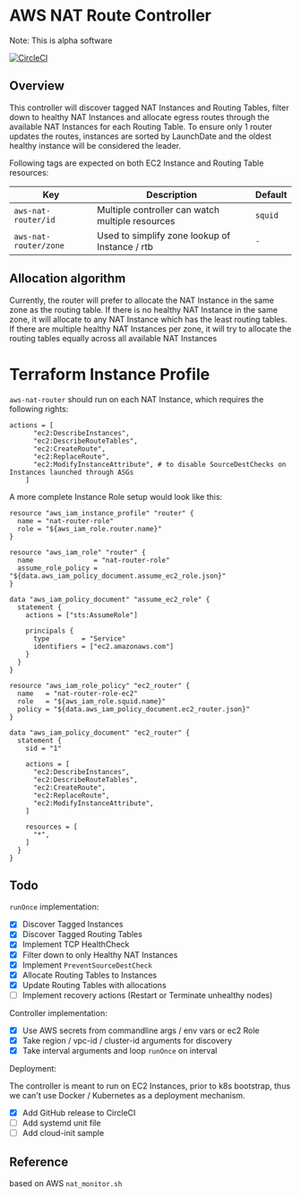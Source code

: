 # AWS NAT Route Controller

Note: This is alpha software

[![CircleCI](https://circleci.com/gh/so0k/aws-nat-router.svg?style=svg)](https://circleci.com/gh/so0k/aws-nat-router)

## Overview

This controller will discover tagged NAT Instances and Routing Tables, filter down to healthy NAT Instances and allocate egress routes through the available NAT Instances for each Routing Table. To ensure only 1 router updates the routes, instances are sorted by LaunchDate and the oldest healthy instance will be considered the leader.

Following tags are expected on both EC2 Instance and Routing Table resources:

| Key                  | Description                                      | Default |
|----------------------|--------------------------------------------------|---------|
|`aws-nat-router/id`   | Multiple controller can watch multiple resources | `squid` |
|`aws-nat-router/zone` | Used to simplify zone lookup of Instance / rtb   | `-`     |

## Allocation algorithm

Currently, the router will prefer to allocate the NAT Instance in the same zone as the routing table.
If there is no healthy NAT Instance in the same zone, it will allocate to any NAT Instance which has the least routing tables.
If there are multiple healthy NAT Instances per zone, it will try to allocate the routing tables equally across all available NAT Instances

# Terraform Instance Profile

`aws-nat-router` should run on each NAT Instance, which requires the following rights:

```hcl
actions = [
      "ec2:DescribeInstances",
      "ec2:DescribeRouteTables",
      "ec2:CreateRoute",
      "ec2:ReplaceRoute",
      "ec2:ModifyInstanceAttribute", # to disable SourceDestChecks on Instances launched through ASGs
    ]
```

A more complete Instance Role setup would look like this:

```hcl
resource "aws_iam_instance_profile" "router" {
  name = "nat-router-role"
  role = "${aws_iam_role.router.name}"
}

resource "aws_iam_role" "router" {
  name               = "nat-router-role"
  assume_role_policy = "${data.aws_iam_policy_document.assume_ec2_role.json}"
}

data "aws_iam_policy_document" "assume_ec2_role" {
  statement {
    actions = ["sts:AssumeRole"]

    principals {
      type        = "Service"
      identifiers = ["ec2.amazonaws.com"]
    }
  }
}

resource "aws_iam_role_policy" "ec2_router" {
  name   = "nat-router-role-ec2"
  role   = "${aws_iam_role.squid.name}"
  policy = "${data.aws_iam_policy_document.ec2_router.json}"
}

data "aws_iam_policy_document" "ec2_router" {
  statement {
    sid = "1"

    actions = [
      "ec2:DescribeInstances",
      "ec2:DescribeRouteTables",
      "ec2:CreateRoute",
      "ec2:ReplaceRoute",
      "ec2:ModifyInstanceAttribute",
    ]

    resources = [
      "*",
    ]
  }
}
```

## Todo

`runOnce` implementation:

- [x] Discover Tagged Instances
- [x] Discover Tagged Routing Tables
- [x] Implement TCP HealthCheck
- [x] Filter down to only Healthy NAT Instances
- [x] Implement `PreventSourceDestCheck`
- [x] Allocate Routing Tables to Instances
- [x] Update Routing Tables with allocations
- [ ] Implement recovery actions (Restart or Terminate unhealthy nodes)

Controller implementation:

- [x] Use AWS secrets from commandline args / env vars or ec2 Role
- [x] Take region / vpc-id / cluster-id arguments for discovery
- [x] Take interval arguments and loop `runOnce` on interval

Deployment:

The controller is meant to run on EC2 Instances, prior to k8s bootstrap, thus we can't use Docker / Kubernetes as a deployment mechanism.

- [x] Add GitHub release to CircleCI
- [ ] Add systemd unit file
- [ ] Add cloud-init sample

## Reference

based on AWS `nat_monitor.sh`
